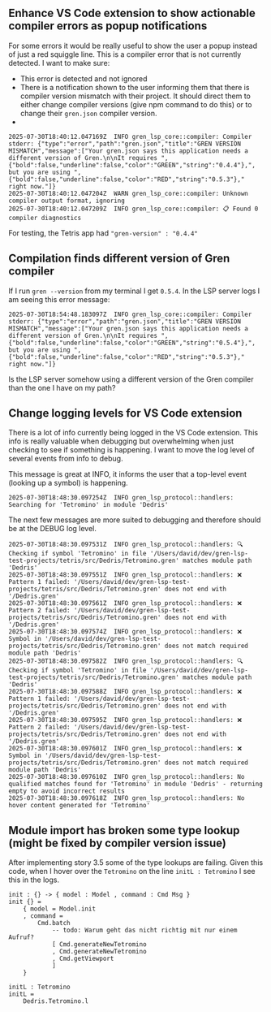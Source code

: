 ## Enhance VS Code extension to show actionable compiler errors as popup notifications
For some errors it would be really useful to show the user a popup instead of just a red squiggle line. This is a compiler error that is not currently detected. I want to make sure:

- This error is detected and not ignored
- There is a notification shown to the user informing them that there is compiler version mismatch with their project. It should direct them to either change compiler versions (give npm command to do this) or to change their `gren.json` compiler version.
- 
```
2025-07-30T18:40:12.047169Z  INFO gren_lsp_core::compiler: Compiler stderr: {"type":"error","path":"gren.json","title":"GREN VERSION MISMATCH","message":["Your gren.json says this application needs a different version of Gren.\n\nIt requires ",{"bold":false,"underline":false,"color":"GREEN","string":"0.4.4"},", but you are using ",{"bold":false,"underline":false,"color":"RED","string":"0.5.3"}," right now."]}
2025-07-30T18:40:12.047204Z  WARN gren_lsp_core::compiler: Unknown compiler output format, ignoring
2025-07-30T18:40:12.047209Z  INFO gren_lsp_core::compiler: 📋 Found 0 compiler diagnostics
```

For testing, the Tetris app had `"gren-version" : "0.4.4"`

## Compilation finds different version of Gren compiler
If I run `gren --version` from my terminal I get `0.5.4`. In the LSP server logs I am seeing this error message:

```
2025-07-30T18:54:48.183097Z  INFO gren_lsp_core::compiler: Compiler stderr: {"type":"error","path":"gren.json","title":"GREN VERSION MISMATCH","message":["Your gren.json says this application needs a different version of Gren.\n\nIt requires ",{"bold":false,"underline":false,"color":"GREEN","string":"0.5.4"},", but you are using ",{"bold":false,"underline":false,"color":"RED","string":"0.5.3"}," right now."]}
```

Is the LSP server somehow using a different version of the Gren compiler than the one I have on my path?


## Change logging levels for VS Code extension

There is a lot of info currently being logged in the VS Code extension. This info is really valuable when debugging but overwhelming when just checking to see if something is happening. I want to move the log level of several events from info to debug. 

This message is great at INFO, it informs the user that a top-level event (looking up a symbol) is happening.


`2025-07-30T18:48:30.097254Z  INFO gren_lsp_protocol::handlers: Searching for 'Tetromino' in module 'Dedris'`

The next few messages are more suited to debugging and therefore should be at the DEBUG log level. 

```
2025-07-30T18:48:30.097531Z  INFO gren_lsp_protocol::handlers: 🔍 Checking if symbol 'Tetromino' in file '/Users/david/dev/gren-lsp-test-projects/tetris/src/Dedris/Tetromino.gren' matches module path 'Dedris'
2025-07-30T18:48:30.097551Z  INFO gren_lsp_protocol::handlers: ❌ Pattern 1 failed: '/Users/david/dev/gren-lsp-test-projects/tetris/src/Dedris/Tetromino.gren' does not end with '/Dedris.gren'
2025-07-30T18:48:30.097561Z  INFO gren_lsp_protocol::handlers: ❌ Pattern 2 failed: '/Users/david/dev/gren-lsp-test-projects/tetris/src/Dedris/Tetromino.gren' does not end with '/Dedris.gren'
2025-07-30T18:48:30.097574Z  INFO gren_lsp_protocol::handlers: ❌ Symbol in '/Users/david/dev/gren-lsp-test-projects/tetris/src/Dedris/Tetromino.gren' does not match required module path 'Dedris'
2025-07-30T18:48:30.097582Z  INFO gren_lsp_protocol::handlers: 🔍 Checking if symbol 'Tetromino' in file '/Users/david/dev/gren-lsp-test-projects/tetris/src/Dedris/Tetromino.gren' matches module path 'Dedris'
2025-07-30T18:48:30.097588Z  INFO gren_lsp_protocol::handlers: ❌ Pattern 1 failed: '/Users/david/dev/gren-lsp-test-projects/tetris/src/Dedris/Tetromino.gren' does not end with '/Dedris.gren'
2025-07-30T18:48:30.097595Z  INFO gren_lsp_protocol::handlers: ❌ Pattern 2 failed: '/Users/david/dev/gren-lsp-test-projects/tetris/src/Dedris/Tetromino.gren' does not end with '/Dedris.gren'
2025-07-30T18:48:30.097601Z  INFO gren_lsp_protocol::handlers: ❌ Symbol in '/Users/david/dev/gren-lsp-test-projects/tetris/src/Dedris/Tetromino.gren' does not match required module path 'Dedris'
2025-07-30T18:48:30.097610Z  INFO gren_lsp_protocol::handlers: No qualified matches found for 'Tetromino' in module 'Dedris' - returning empty to avoid incorrect results
2025-07-30T18:48:30.097618Z  INFO gren_lsp_protocol::handlers: No hover content generated for 'Tetromino'
```

## Module import has broken some type lookup (might be fixed by compiler version issue)
After implementing story 3.5 some of the type lookups are failing. Given this code, when I hover over the `Tetromino` on the line `initL : Tetromino` I see this in the logs.

```gren
init : {} -> { model : Model , command : Cmd Msg }
init {} =
    { model = Model.init
    , command =
        Cmd.batch
            -- todo: Warum geht das nicht richtig mit nur einem Aufruf?
            [ Cmd.generateNewTetromino
            , Cmd.generateNewTetromino
            , Cmd.getViewport
            ]
    }

initL : Tetromino
initL =
    Dedris.Tetromino.l
```
